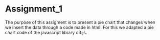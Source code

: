 # Assignment_1

The purpose of this assigment is to present a pie chart that changes when we insert the data through a code made in html. For this we adapted a pie chart code of the javascript library d3.js. 
